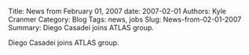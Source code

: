 Title: News from February 01, 2007
date: 2007-02-01
Authors: Kyle Cranmer
Category: Blog
Tags: news, jobs
Slug: News-from-02-01-2007
Summary:  Diego Casadei joins ATLAS group.
 

 Diego Casadei joins ATLAS group.
 